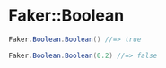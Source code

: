 # Faker::Boolean

```cs
Faker.Boolean.Boolean() //=> true

Faker.Boolean.Boolean(0.2) //=> false
```
